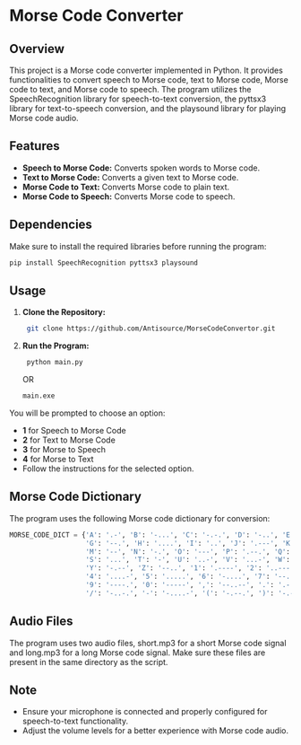 # Morse Code Converter

## Overview

This project is a Morse code converter implemented in Python. It provides functionalities to convert speech to Morse code, text to Morse code, Morse code to text, and Morse code to speech. The program utilizes the SpeechRecognition library for speech-to-text conversion, the pyttsx3 library for text-to-speech conversion, and the playsound library for playing Morse code audio.

## Features

- **Speech to Morse Code:** Converts spoken words to Morse code.
- **Text to Morse Code:** Converts a given text to Morse code.
- **Morse Code to Text:** Converts Morse code to plain text.
- **Morse Code to Speech:** Converts Morse code to speech.

## Dependencies

Make sure to install the required libraries before running the program:
```bash
pip install SpeechRecognition pyttsx3 playsound
```

## Usage
1. **Clone the Repository:**
   ```bash
    git clone https://github.com/Antisource/MorseCodeConvertor.git
   ```

2. **Run the Program:**
   ```bash
    python main.py
   ```
   OR
   ```bash
   main.exe
   ```

You will be prompted to choose an option:

- **1** for Speech to Morse Code
- **2** for Text to Morse Code
- **3** for Morse to Speech
- **4** for Morse to Text
- Follow the instructions for the selected option.

## Morse Code Dictionary

The program uses the following Morse code dictionary for conversion:

```python
MORSE_CODE_DICT = {'A': '.-', 'B': '-...', 'C': '-.-.', 'D': '-..', 'E': '.', 'F': '..-.',
                   'G': '--.', 'H': '....', 'I': '..', 'J': '.---', 'K': '-.-', 'L': '.-..',
                   'M': '--', 'N': '-.', 'O': '---', 'P': '.--.', 'Q': '--.-', 'R': '.-.',
                   'S': '...', 'T': '-', 'U': '..-', 'V': '...-', 'W': '.--', 'X': '-..-',
                   'Y': '-.--', 'Z': '--..', '1': '.----', '2': '..---', '3': '...--',
                   '4': '....-', '5': '.....', '6': '-....', '7': '--...', '8': '---..',
                   '9': '----.', '0': '-----', ',': '--..--', '.': '.-.-.-', '?': '..--..',
                   '/': '-..-.', '-': '-....-', '(': '-.--.', ')': '-.--.-', ' ': '/'}
```

## Audio Files

The program uses two audio files, short.mp3 for a short Morse code signal and long.mp3 for a long Morse code signal. Make sure these files are present in the same directory as the script.

## Note

- Ensure your microphone is connected and properly configured for speech-to-text functionality.
- Adjust the volume levels for a better experience with Morse code audio.
